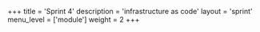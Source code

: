 +++
title = 'Sprint 4'
description = 'infrastructure as code'
layout = 'sprint'
menu_level = ['module']
weight = 2
+++


